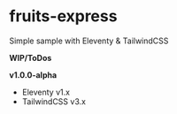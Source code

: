 # fruits-express

Simple sample with Eleventy & TailwindCSS

**WIP/ToDos**

**v1.0.0-alpha**
- Eleventy v1.x
- TailwindCSS v3.x
